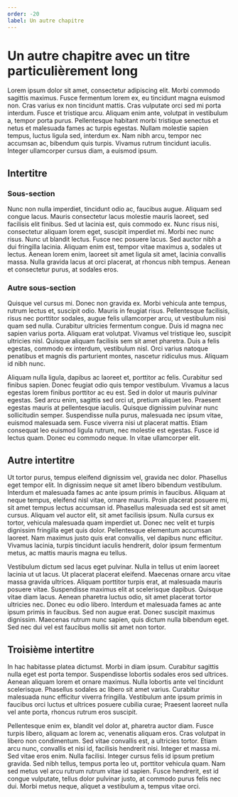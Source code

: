 ```yaml
---
order: -20
label: Un autre chapitre
---
```


# Un autre chapitre avec un titre particulièrement long

Lorem ipsum dolor sit amet, consectetur adipiscing elit. Morbi commodo sagittis maximus. Fusce fermentum lorem ex, eu tincidunt magna euismod non. Cras varius ex non tincidunt mattis. Cras vulputate orci sed mi porta interdum. Fusce et tristique arcu. Aliquam enim ante, volutpat in vestibulum a, tempor porta purus. Pellentesque habitant morbi tristique senectus et netus et malesuada fames ac turpis egestas. Nullam molestie sapien tempus, luctus ligula sed, interdum ex. Nam nibh arcu, tempor nec accumsan ac, bibendum quis turpis. Vivamus rutrum tincidunt iaculis. Integer ullamcorper cursus diam, a euismod ipsum.

## Intertitre

### Sous-section

Nunc non nulla imperdiet, tincidunt odio ac, faucibus augue. Aliquam sed congue lacus. Mauris consectetur lacus molestie mauris laoreet, sed facilisis elit finibus. Sed ut lacinia est, quis commodo ex. Nunc risus nisi, consectetur aliquam lorem eget, suscipit imperdiet mi. Morbi nec nunc risus. Nunc ut blandit lectus. Fusce nec posuere lacus. Sed auctor nibh a dui fringilla lacinia. Aliquam enim est, tempor vitae maximus a, sodales ut lectus. Aenean lorem enim, laoreet sit amet ligula sit amet, lacinia convallis massa. Nulla gravida lacus at orci placerat, at rhoncus nibh tempus. Aenean et consectetur purus, at sodales eros.

### Autre sous-section

Quisque vel cursus mi. Donec non gravida ex. Morbi vehicula ante tempus, rutrum lectus et, suscipit odio. Mauris in feugiat risus. Pellentesque facilisis, risus nec porttitor sodales, augue felis ullamcorper arcu, ut vestibulum nisi quam sed nulla. Curabitur ultricies fermentum congue. Duis id magna nec sapien varius porta. Aliquam erat volutpat. Vivamus vel tristique leo, suscipit ultricies nisl. Quisque aliquam facilisis sem sit amet pharetra. Duis a felis egestas, commodo ex interdum, vestibulum nisl. Orci varius natoque penatibus et magnis dis parturient montes, nascetur ridiculus mus. Aliquam id nibh nunc.

Aliquam nulla ligula, dapibus ac laoreet et, porttitor ac felis. Curabitur sed finibus sapien. Donec feugiat odio quis tempor vestibulum. Vivamus a lacus egestas lorem finibus porttitor ac eu est. Sed in dolor ut mauris pulvinar egestas. Sed arcu enim, sagittis sed orci ut, pretium aliquet leo. Praesent egestas mauris at pellentesque iaculis. Quisque dignissim pulvinar nunc sollicitudin semper. Suspendisse nulla purus, malesuada nec ipsum vitae, euismod malesuada sem. Fusce viverra nisi ut placerat mattis. Etiam consequat leo euismod ligula rutrum, nec molestie est egestas. Fusce id lectus quam. Donec eu commodo neque. In vitae ullamcorper elit.

## Autre intertitre

Ut tortor purus, tempus eleifend dignissim vel, gravida nec dolor. Phasellus eget tempor elit. In dignissim neque sit amet libero bibendum vestibulum. Interdum et malesuada fames ac ante ipsum primis in faucibus. Aliquam at neque tempus, eleifend nisl vitae, ornare mauris. Proin placerat posuere mi, sit amet tempus lectus accumsan id. Phasellus malesuada sed est sit amet cursus. Aliquam vel auctor elit, sit amet facilisis ipsum. Nulla cursus ex tortor, vehicula malesuada quam imperdiet ut. Donec nec velit et turpis dignissim fringilla eget quis dolor. Pellentesque elementum accumsan laoreet. Nam maximus justo quis erat convallis, vel dapibus nunc efficitur. Vivamus lacinia, turpis tincidunt iaculis hendrerit, dolor ipsum fermentum metus, ac mattis mauris magna eu tellus.

Vestibulum dictum sed lacus eget pulvinar. Nulla in tellus ut enim laoreet lacinia ut ut lacus. Ut placerat placerat eleifend. Maecenas ornare arcu vitae massa gravida ultrices. Aliquam porttitor turpis erat, at malesuada mauris posuere vitae. Suspendisse maximus elit at scelerisque dapibus. Quisque vitae diam lacus. Aenean pharetra luctus odio, sit amet placerat tortor ultricies nec. Donec eu odio libero. Interdum et malesuada fames ac ante ipsum primis in faucibus. Sed non augue erat. Donec suscipit maximus dignissim. Maecenas rutrum nunc sapien, quis dictum nulla bibendum eget. Sed nec dui vel est faucibus mollis sit amet non tortor.

## Troisième intertitre

In hac habitasse platea dictumst. Morbi in diam ipsum. Curabitur sagittis nulla eget est porta tempor. Suspendisse lobortis sodales eros sed ultrices. Aenean aliquam lorem et ornare maximus. Nulla lobortis ante vel tincidunt scelerisque. Phasellus sodales ac libero sit amet varius. Curabitur malesuada nunc efficitur viverra fringilla. Vestibulum ante ipsum primis in faucibus orci luctus et ultrices posuere cubilia curae; Praesent laoreet nulla vel ante porta, rhoncus rutrum eros suscipit.

Pellentesque enim ex, blandit vel dolor at, pharetra auctor diam. Fusce turpis libero, aliquam ac lorem ac, venenatis aliquam eros. Cras volutpat in libero non condimentum. Sed vitae convallis est, a ultricies tortor. Etiam arcu nunc, convallis et nisi id, facilisis hendrerit nisi. Integer et massa mi. Sed vitae eros enim. Nulla facilisi. Integer cursus felis id ipsum pretium gravida. Sed nibh tellus, tempus porta leo ut, porttitor vehicula quam. Nam sed metus vel arcu rutrum rutrum vitae id sapien. Fusce hendrerit, est id congue vulputate, tellus dolor pulvinar justo, at commodo purus felis nec dui. Morbi metus neque, aliquet a vestibulum a, tempus vitae orci.

